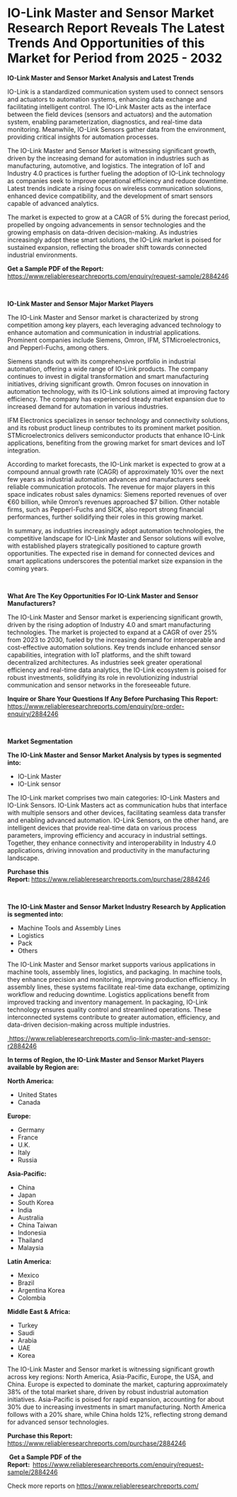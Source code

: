 <p><h1>IO-Link Master and Sensor Market Research Report Reveals The Latest Trends And Opportunities of this Market for Period from 2025 - 2032</h1></p><p><strong>IO-Link Master and Sensor Market Analysis and Latest Trends</strong></p>
<p><p>IO-Link is a standardized communication system used to connect sensors and actuators to automation systems, enhancing data exchange and facilitating intelligent control. The IO-Link Master acts as the interface between the field devices (sensors and actuators) and the automation system, enabling parameterization, diagnostics, and real-time data monitoring. Meanwhile, IO-Link Sensors gather data from the environment, providing critical insights for automation processes.</p><p>The IO-Link Master and Sensor Market is witnessing significant growth, driven by the increasing demand for automation in industries such as manufacturing, automotive, and logistics. The integration of IoT and Industry 4.0 practices is further fueling the adoption of IO-Link technology as companies seek to improve operational efficiency and reduce downtime. Latest trends indicate a rising focus on wireless communication solutions, enhanced device compatibility, and the development of smart sensors capable of advanced analytics.</p><p>The market is expected to grow at a CAGR of 5% during the forecast period, propelled by ongoing advancements in sensor technologies and the growing emphasis on data-driven decision-making. As industries increasingly adopt these smart solutions, the IO-Link market is poised for sustained expansion, reflecting the broader shift towards connected industrial environments.</p></p>
<p><strong>Get a Sample PDF of the Report:&nbsp;</strong> <a href="https://www.reliableresearchreports.com/enquiry/request-sample/2884246?utm_campaign=2606&utm_medium=2&utm_source=Github&utm_content=ia&utm_term=13032025&utm_id=io-link-master-and-sensor">https://www.reliableresearchreports.com/enquiry/request-sample/2884246</a></p>
<p>&nbsp;</p>
<p><strong>IO-Link Master and Sensor Major Market Players</strong></p>
<p><p>The IO-Link Master and Sensor market is characterized by strong competition among key players, each leveraging advanced technology to enhance automation and communication in industrial applications. Prominent companies include Siemens, Omron, IFM, STMicroelectronics, and Pepperl-Fuchs, among others.</p><p>Siemens stands out with its comprehensive portfolio in industrial automation, offering a wide range of IO-Link products. The company continues to invest in digital transformation and smart manufacturing initiatives, driving significant growth. Omron focuses on innovation in automation technology, with its IO-Link solutions aimed at improving factory efficiency. The company has experienced steady market expansion due to increased demand for automation in various industries.</p><p>IFM Electronics specializes in sensor technology and connectivity solutions, and its robust product lineup contributes to its prominent market position. STMicroelectronics delivers semiconductor products that enhance IO-Link applications, benefiting from the growing market for smart devices and IoT integration.</p><p>According to market forecasts, the IO-Link market is expected to grow at a compound annual growth rate (CAGR) of approximately 10% over the next few years as industrial automation advances and manufacturers seek reliable communication protocols. The revenue for major players in this space indicates robust sales dynamics: Siemens reported revenues of over €60 billion, while Omron’s revenues approached $7 billion. Other notable firms, such as Pepperl-Fuchs and SICK, also report strong financial performances, further solidifying their roles in this growing market.</p><p>In summary, as industries increasingly adopt automation technologies, the competitive landscape for IO-Link Master and Sensor solutions will evolve, with established players strategically positioned to capture growth opportunities. The expected rise in demand for connected devices and smart applications underscores the potential market size expansion in the coming years.</p></p>
<p>&nbsp;</p>
<p><strong>What Are The Key Opportunities For IO-Link Master and Sensor Manufacturers?</strong></p>
<p><p>The IO-Link Master and Sensor market is experiencing significant growth, driven by the rising adoption of Industry 4.0 and smart manufacturing technologies. The market is projected to expand at a CAGR of over 25% from 2023 to 2030, fueled by the increasing demand for interoperable and cost-effective automation solutions. Key trends include enhanced sensor capabilities, integration with IoT platforms, and the shift toward decentralized architectures. As industries seek greater operational efficiency and real-time data analytics, the IO-Link ecosystem is poised for robust investments, solidifying its role in revolutionizing industrial communication and sensor networks in the foreseeable future.</p></p>
<p><strong>Inquire or Share Your Questions If Any Before Purchasing This Report:</strong> <a href="https://www.reliableresearchreports.com/enquiry/pre-order-enquiry/2884246?utm_campaign=2606&utm_medium=2&utm_source=Github&utm_content=ia&utm_term=13032025&utm_id=io-link-master-and-sensor">https://www.reliableresearchreports.com/enquiry/pre-order-enquiry/2884246</a></p>
<p>&nbsp;</p>
<p><strong>Market Segmentation</strong></p>
<p><strong>The IO-Link Master and Sensor Market Analysis by types is segmented into:</strong></p>
<p><ul><li>IO-Link Master</li><li>IO-Link sensor</li></ul></p>
<p><p>The IO-Link market comprises two main categories: IO-Link Masters and IO-Link Sensors. IO-Link Masters act as communication hubs that interface with multiple sensors and other devices, facilitating seamless data transfer and enabling advanced automation. IO-Link Sensors, on the other hand, are intelligent devices that provide real-time data on various process parameters, improving efficiency and accuracy in industrial settings. Together, they enhance connectivity and interoperability in Industry 4.0 applications, driving innovation and productivity in the manufacturing landscape.</p></p>
<p><strong>Purchase this Report:&nbsp;</strong><a href="https://www.reliableresearchreports.com/purchase/2884246?utm_campaign=2606&utm_medium=2&utm_source=Github&utm_content=ia&utm_term=13032025&utm_id=io-link-master-and-sensor">https://www.reliableresearchreports.com/purchase/2884246</a></p>
<p>&nbsp;</p>
<p><strong>The IO-Link Master and Sensor Market Industry Research by Application is segmented into:</strong></p>
<p><ul><li>Machine Tools and Assembly Lines</li><li>Logistics</li><li>Pack</li><li>Others</li></ul></p>
<p><p>The IO-Link Master and Sensor market supports various applications in machine tools, assembly lines, logistics, and packaging. In machine tools, they enhance precision and monitoring, improving production efficiency. In assembly lines, these systems facilitate real-time data exchange, optimizing workflow and reducing downtime. Logistics applications benefit from improved tracking and inventory management. In packaging, IO-Link technology ensures quality control and streamlined operations. These interconnected systems contribute to greater automation, efficiency, and data-driven decision-making across multiple industries.</p></p>
<p><a href="https://www.reliableresearchreports.com/io-link-master-and-sensor-r2884246?utm_campaign=2606&utm_medium=2&utm_source=Github&utm_content=ia&utm_term=13032025&utm_id=io-link-master-and-sensor">&nbsp;https://www.reliableresearchreports.com/io-link-master-and-sensor-r2884246</a></p>
<p><strong>In terms of Region, the IO-Link Master and Sensor Market Players available by Region are:</strong></p>
<p>
    <p> <strong> North America: </strong>
        <ul>
            <li>United States</li>
            <li>Canada</li>
        </ul>
        </p> 
    <p> <strong> Europe: </strong>
        <ul>
            <li>Germany</li>
            <li>France</li>
            <li>U.K.</li>
            <li>Italy</li>
            <li>Russia</li>
        </ul>
        </p> 
    <p> <strong> Asia-Pacific: </strong>
        <ul>
            <li>China</li>
            <li>Japan</li>
            <li>South Korea</li>
            <li>India</li>
            <li>Australia</li>
            <li>China Taiwan</li>
            <li>Indonesia</li>
            <li>Thailand</li>
            <li>Malaysia</li>
        </ul>
        </p> 
    <p> <strong> Latin America: </strong>
        <ul>
            <li>Mexico</li>
            <li>Brazil</li>
            <li>Argentina Korea</li>
            <li>Colombia</li>
        </ul>
        </p> 
    <p> <strong> Middle East & Africa: </strong>
        <ul>
            <li>Turkey</li>
            <li>Saudi</li>
            <li>Arabia</li>
            <li>UAE</li>
            <li>Korea</li>
        </ul>
    </p>
    </p>
<p><p>The IO-Link Master and Sensor market is witnessing significant growth across key regions: North America, Asia-Pacific, Europe, the USA, and China. Europe is expected to dominate the market, capturing approximately 38% of the total market share, driven by robust industrial automation initiatives. Asia-Pacific is poised for rapid expansion, accounting for about 30% due to increasing investments in smart manufacturing. North America follows with a 20% share, while China holds 12%, reflecting strong demand for advanced sensor technologies.</p></p>
<p><strong>Purchase this Report: </strong><a href="https://www.reliableresearchreports.com/purchase/2884246?utm_campaign=2606&utm_medium=2&utm_source=Github&utm_content=ia&utm_term=13032025&utm_id=io-link-master-and-sensor">https://www.reliableresearchreports.com/purchase/2884246</a></p>
<p>&nbsp;<strong>Get a Sample PDF of the Report:&nbsp;&nbsp;</strong><a href="https://www.reliableresearchreports.com/enquiry/request-sample/2884246?utm_campaign=2606&utm_medium=2&utm_source=Github&utm_content=ia&utm_term=13032025&utm_id=io-link-master-and-sensor">https://www.reliableresearchreports.com/enquiry/request-sample/2884246</a></p>
<p><strong></strong></p>
<p>Check more reports on <a href="https://www.reliableresearchreports.com/?utm_campaign=2606&utm_medium=2&utm_source=Github&utm_content=ia&utm_term=13032025&utm_id=io-link-master-and-sensor">https://www.reliableresearchreports.com/</a></p>